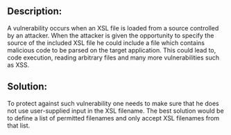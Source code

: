 ## Description:

A vulnerability occurs when an XSL file is loaded from a source controlled by an attacker.
When the attacker is given the opportunity to specify the source of the included XSL file
he could include a file which contains malicious code to be parsed on the target application.
This could lead to, code execution, reading arbitrary files and many more
vulnerabilities such as XSS.

## Solution:

To protect against such vulnerability one needs to make sure that he does not use
user-supplied input in the XSL filename.
The best solution would be to define a list of permitted filenames and
only accept XSL filenames from that list.
